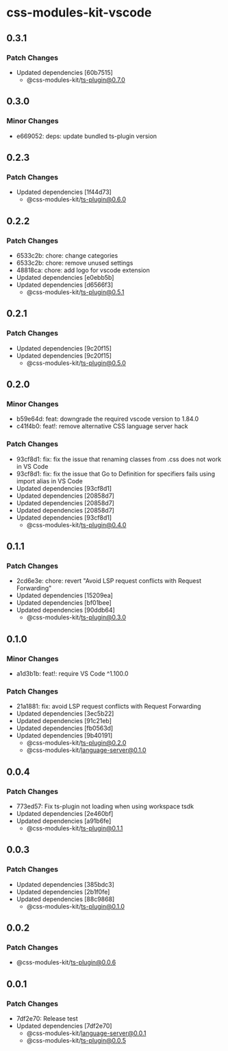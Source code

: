 # css-modules-kit-vscode

## 0.3.1

### Patch Changes

- Updated dependencies [60b7515]
  - @css-modules-kit/ts-plugin@0.7.0

## 0.3.0

### Minor Changes

- e669052: deps: update bundled ts-plugin version

## 0.2.3

### Patch Changes

- Updated dependencies [1f44d73]
  - @css-modules-kit/ts-plugin@0.6.0

## 0.2.2

### Patch Changes

- 6533c2b: chore: change categories
- 6533c2b: chore: remove unused settings
- 48818ca: chore: add logo for vscode extension
- Updated dependencies [e0ebb5b]
- Updated dependencies [d6566f3]
  - @css-modules-kit/ts-plugin@0.5.1

## 0.2.1

### Patch Changes

- Updated dependencies [9c20f15]
- Updated dependencies [9c20f15]
  - @css-modules-kit/ts-plugin@0.5.0

## 0.2.0

### Minor Changes

- b59e64d: feat: downgrade the required vscode version to 1.84.0
- c41f4b0: feat!: remove alternative CSS language server hack

### Patch Changes

- 93cf8d1: fix: fix the issue that renaming classes from .css does not work in VS Code
- 93cf8d1: fix: fix the issue that Go to Definition for specifiers fails using import alias in VS Code
- Updated dependencies [93cf8d1]
- Updated dependencies [20858d7]
- Updated dependencies [20858d7]
- Updated dependencies [20858d7]
- Updated dependencies [93cf8d1]
  - @css-modules-kit/ts-plugin@0.4.0

## 0.1.1

### Patch Changes

- 2cd6e3e: chore: revert "Avoid LSP request conflicts with Request Forwarding"
- Updated dependencies [15209ea]
- Updated dependencies [bf01bee]
- Updated dependencies [90ddb64]
  - @css-modules-kit/ts-plugin@0.3.0

## 0.1.0

### Minor Changes

- a1d3b1b: feat!: require VS Code ^1.100.0

### Patch Changes

- 21a1881: fix: avoid LSP request conflicts with Request Forwarding
- Updated dependencies [3ec5b22]
- Updated dependencies [91c21eb]
- Updated dependencies [fb0563d]
- Updated dependencies [9b40191]
  - @css-modules-kit/ts-plugin@0.2.0
  - @css-modules-kit/language-server@0.1.0

## 0.0.4

### Patch Changes

- 773ed57: Fix ts-plugin not loading when using workspace tsdk
- Updated dependencies [2e460bf]
- Updated dependencies [a91b6fe]
  - @css-modules-kit/ts-plugin@0.1.1

## 0.0.3

### Patch Changes

- Updated dependencies [385bdc3]
- Updated dependencies [2b1f0fe]
- Updated dependencies [88c9868]
  - @css-modules-kit/ts-plugin@0.1.0

## 0.0.2

### Patch Changes

- @css-modules-kit/ts-plugin@0.0.6

## 0.0.1

### Patch Changes

- 7df2e70: Release test
- Updated dependencies [7df2e70]
  - @css-modules-kit/language-server@0.0.1
  - @css-modules-kit/ts-plugin@0.0.5
